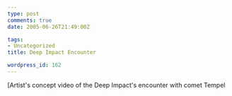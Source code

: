 ```yaml
---
type: post
comments: true
date: 2005-06-26T21:49:00Z

tags:
- Uncategorized
title: Deep Impact Encounter

wordpress_id: 162
---
```


[Artist's concept video of the Deep Impact's encounter with comet Tempel

